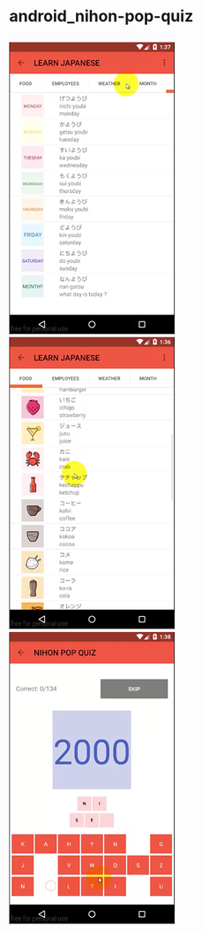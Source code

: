 # android_nihon-pop-quiz

![sample](sample1.png)
![sample](sample2.png)
![sample](sample3.png)
------------------
